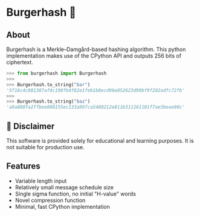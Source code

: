 # Burgerhash 🍔

## About
Burgerhash is a Merkle–Damgård-based hashing algorithm. This python implementation makes use of the CPython API and outputs 256 bits of ciphertext.

```python
>>> from burgerhash import Burgerhash
>>> 
>>> Burgerhash.to_string("bar")
'5f16c4c801387af4c198fb4f82e1feb1b8ecd96e052623d90bf9f202adfc72fb'
>>> 
>>> Burgerhash.to_string("baz")
'a9a880fa2ffbee000155ec133a997ca5480212e811b311261101f7ae3beae90c'
```

##  🚨 Disclaimer
This software is provided solely for educational and learning purposes. It is not suitable for production use.

## Features
- Variable length input
- Relatively small message schedule size
- Single sigma function, no initial "H-value" words
- Novel compression function
- Minimal, fast CPython implementation